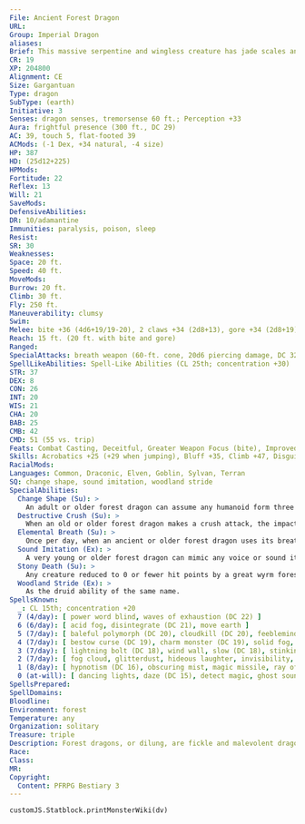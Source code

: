 ```yaml
---
File: Ancient Forest Dragon
URL: 
Group: Imperial Dragon
aliases: 
Brief: This massive serpentine and wingless creature has jade scales and antlers, and sounds like grinding stones as it stalks forth.
CR: 19
XP: 204800
Alignment: CE
Size: Gargantuan
Type: dragon
SubType: (earth)
Initiative: 3
Senses: dragon senses, tremorsense 60 ft.; Perception +33
Aura: frightful presence (300 ft., DC 29)
AC: 39, touch 5, flat-footed 39
ACMods: (-1 Dex, +34 natural, -4 size)
HP: 387
HD: (25d12+225)
HPMods: 
Fortitude: 22
Reflex: 13
Will: 21
SaveMods: 
DefensiveAbilities: 
DR: 10/adamantine
Immunities: paralysis, poison, sleep
Resist: 
SR: 30
Weaknesses: 
Space: 20 ft.
Speed: 40 ft.
MoveMods: 
Burrow: 20 ft.
Climb: 30 ft.
Fly: 250 ft.
Maneuverability: clumsy
Swim: 
Melee: bite +36 (4d6+19/19-20), 2 claws +34 (2d8+13), gore +34 (2d8+19), tail slap +32 (2d8+19)
Reach: 15 ft. (20 ft. with bite and gore)
Ranged: 
SpecialAttacks: breath weapon (60-ft. cone, 20d6 piercing damage, DC 32) crush (DC 32, 2d8+19), destructive crush, tail sweep (2d6+19, DC 35)
SpellLikeAbilities: Spell-Like Abilities (CL 25th; concentration +30)  At Will-animate plants, entangle (DC 16), blight (DC 20), pass without trace, tree stride
STR: 37
DEX: 8
CON: 26
INT: 20
WIS: 21
CHA: 20
BAB: 25
CMB: 42
CMD: 51 (55 vs. trip)
Feats: Combat Casting, Deceitful, Greater Weapon Focus (bite), Improved Critical (bite), Improved Initiative, Improved Natural Armor, Iron Will, Multiattack, Power Attack, Skill Focus (Stealth), Stealthy, Toughness, Weapon Focus (bite)
Skills: Acrobatics +25 (+29 when jumping), Bluff +35, Climb +47, Disguise +7, Escape Artist +28, Fly +0, Intimidate +33, Knowledge (arcana) +31, Knowledge (nature) +31, Perception +33, Spellcraft +33, Stealth +25, Survival +29
RacialMods: 
Languages: Common, Draconic, Elven, Goblin, Sylvan, Terran
SQ: change shape, sound imitation, woodland stride
SpecialAbilities:
  Change Shape (Su): >
    An adult or older forest dragon can assume any humanoid form three times per day as if using polymorph.
  Destructive Crush (Su): >
    When an old or older forest dragon makes a crush attack, the impact kicks up debris in a 20-foot-radius burst for 1d6 rounds. The debris obscures the vision of creatures within the debris field and grants concealment to those creatures. The forest dragon can see normally within and through the debris field.
  Elemental Breath (Su): >
    Once per day, when an ancient or older forest dragon uses its breath weapon, it can summon a greater earth elemental within the cone. The caster level for these effects is the same as the dragon's caster level.
  Sound Imitation (Ex): >
    A very young or older forest dragon can mimic any voice or sound it has heard by making a successful Bluff check against the listener's Sense Motive check.
  Stony Death (Su): >
    Any creature reduced to 0 or fewer hit points by a great wyrm forest dragon's breath weapon must also make a Fortitude save (same DC as the forest dragon's breath weapon) or be petrified as the flesh to stone spell. This is a death effect.
  Woodland Stride (Ex): >
    As the druid ability of the same name.
SpellsKnown:
  _: CL 15th; concentration +20
  7 (4/day): [ power word blind, waves of exhaustion (DC 22) ]
  6 (6/day): [ acid fog, disintegrate (DC 21), move earth ]
  5 (7/day): [ baleful polymorph (DC 20), cloudkill (DC 20), feeblemind (DC 20), passwall ]
  4 (7/day): [ bestow curse (DC 19), charm monster (DC 19), solid fog, stone shape ]
  3 (7/day): [ lightning bolt (DC 18), wind wall, slow (DC 18), stinking cloud (DC 18) ]
  2 (7/day): [ fog cloud, glitterdust, hideous laughter, invisibility, touch of idiocy ]
  1 (8/day): [ hypnotism (DC 16), obscuring mist, magic missile, ray of enfeeblement (DC 16), shield ]
  0 (at-will): [ dancing lights, daze (DC 15), detect magic, ghost sound, mage hand, mending, read magic, resistance, touch of fatigue ]
SpellsPrepared: 
SpellDomains: 
Bloodline: 
Environment: forest
Temperature: any
Organization: solitary
Treasure: triple
Description: Forest dragons, or dilung, are fickle and malevolent dragons that dwell in deep, rugged woodlands. While a forest dragon can fly, it prefers to stalk the earth, flying only to pursue objects of its wrath.
Race: 
Class: 
MR: 
Copyright:
  Content: PFRPG Bestiary 3
---
```

```dataviewjs
customJS.Statblock.printMonsterWiki(dv)
```

